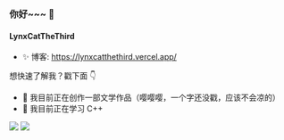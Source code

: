 ### 你好~~~ 👋

#### LynxCatTheThird
-   ✨ 博客: <https://lynxcatthethird.vercel.app/>

想快速了解我？戳下面 👇

- 🔭 我目前正在创作一部文学作品（嘤嘤嘤，一个字还没戳，应该不会凉的）
- 🌱 我目前正在学习 C++

![](https://github-readme-stats.vercel.app/api?username=LynxCatTheThird&show_icons=true&include_all_commits=true)
![](https://github-readme-stats.vercel.app/api/top-langs/?username=LynxCatTheThird&layout=compact)
